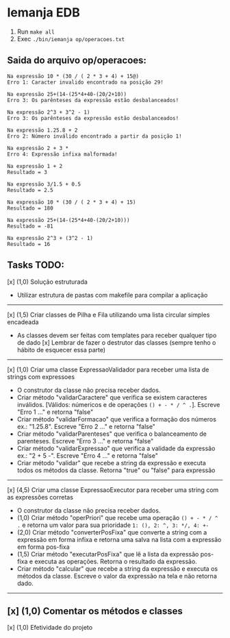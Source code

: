 # Iemanja EDB

1. Run `make all`
2. Exec `./bin/iemanja op/operacoes.txt`

## Saida do arquivo op/operacoes:
```
Na expressão 10 * (30 / ( 2 * 3 + 4) + 15@)
Erro 1: Caracter invalido encontrado na posição 29!

Na expressão 25+(14-(25*4+40-(20/2+10))
Erro 3: Os parênteses da expressão estão desbalanceados!

Na expressão 2^3 + 3^2 - 1)
Erro 3: Os parênteses da expressão estão desbalanceados!

Na expressão 1.25.8 + 2
Erro 2: Número inválido encontrado a partir da posição 1!

Na expressão 2 + 3 *
Erro 4: Expressão infixa malformada!

Na expressão 1 + 2
Resultado = 3

Na expressão 3/1.5 + 0.5
Resultado = 2.5

Na expressão 10 * (30 / ( 2 * 3 + 4) + 15)
Resultado = 180

Na expressão 25+(14-(25*4+40-(20/2+10)))
Resultado = -81

Na expressão 2^3 + (3^2 - 1)
Resultado = 16
```

## Tasks TODO:

[x] (1,0) Solução estruturada
- Utilizar estrutura de pastas com makefile para compilar a aplicação
---
[x]  (1,5) Criar classes de Pilha e Fila utilizando uma lista circular simples encadeada
- As classes devem ser feitas com templates para receber qualquer tipo de dado
[x] Lembrar de fazer o destrutor das classes (sempre tenho o hábito de esquecer essa parte)
---
[x]  (1,0) Criar uma classe ExpressaoValidador para receber uma lista de strings com expressoes
- O construtor da classe não precisa receber dados.
- Criar método "validarCaractere" que verifica se existem caracteres inválidos. [Válidos: númericos e de operações `() + - * / ^ .`]. Escreve "Erro 1 ..." e retorna "false"
- Criar método "validarFormacao" que verifica a formação dos números ex.: "1.25.8". Escreve "Erro 2 ..." e retorna "false"
- Criar método "validarParenteses" que verifica o balanceamento de parenteses. Escreve "Erro 3 ..." e retorna "false"
- Criar método "validarExpressao" que verifica a validade da expressão ex.: "2 + 5 -". Escreve "Erro 4 ..." e retorna "false"
- Criar método "validar" que recebe a string da expressão e executa todos os métodos da classe. Retorna "true" ou "false" para expressão
---
[x]  (4,5) Criar uma classe ExpressaoExecutor para receber uma string com as expressões corretas
- O construtor da classe não precisa receber dados.
- (1,0) Criar método "operPriori" que recebe uma operação `() + - * / ^ .` e retorna um valor para sua prioridade `1: (), 2: ^, 3: */, 4: +-`
- (2,0) Criar método "converterPosFixa" que converte a string com a expressão em forma infixa e retorna uma salva na lista com a expressão em forma pos-fixa
- (1,5) Criar método "executarPosFixa" que lê a lista da expressão pos-fixa e executa as operações. Retorna o resultado da expressão.
- Criar método "calcular" que recebe a string da expressão e executa os métodos da classe. Escreve o valor da expressão na tela e não retorna dado.
---
[x]  (1,0) Comentar os métodos e classes
---
[x]  (1,0) Efetividade do projeto
